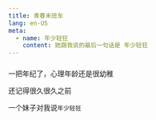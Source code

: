 ```yaml
---
title: 青春末班车
lang: en-US
meta:
  - name: 年少轻狂
    content: 她跟我说的最后一句话是 年少轻狂
---
```

###

一把年纪了，心理年龄还是很幼稚

还记得很久很久之前

一个妹子对我说`年少轻狂`

<!-- more -->

<div ref="actingcute_anchor" id="actingcute_anchor"></div>
